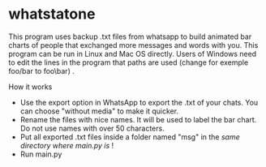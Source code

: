 # whatstatone

This program uses backup .txt files from whatsapp to build animated bar charts of people
that exchanged more messages and words with you. This program can be run in Linux and Mac OS directly. Users of Windows
need to edit the lines in the program that paths are used (change for exemple foo/bar to foo\\bar) .

How it works

- Use the export option in WhatsApp to export the .txt of your chats. You can choose "without media" to make it quicker. 
- Rename the files with nice names. It will be used to label the bar chart. Do not use names with over 50 characters. 
- Put all exported .txt files inside a folder named "msg" in the *same directory where main.py is* !
- Run main.py 
